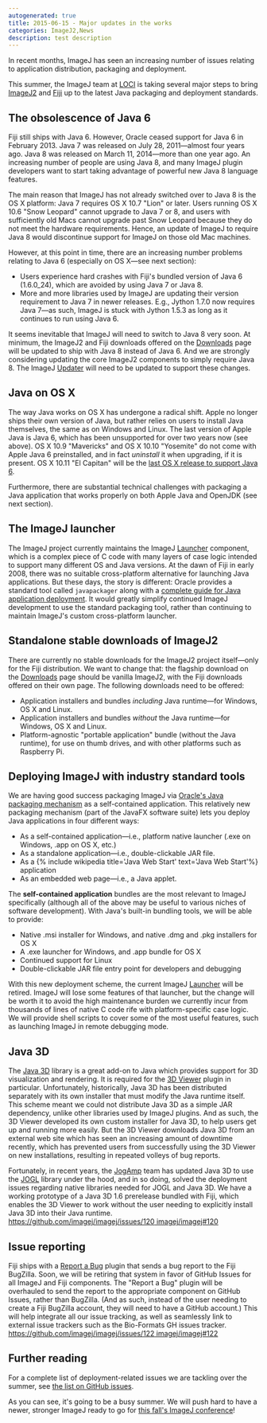 ```yaml
---
autogenerated: true
title: 2015-06-15 - Major updates in the works
categories: ImageJ2,News
description: test description
---
```


In recent months, ImageJ has seen an increasing number of issues relating to application distribution, packaging and deployment.

This summer, the ImageJ team at [LOCI](/orgs/loci) is taking several major steps to bring [ImageJ2](/software/imagej2) and [Fiji](/fiji) up to the latest Java packaging and deployment standards.

The obsolescence of Java 6
--------------------------

Fiji still ships with Java 6. However, Oracle ceased support for Java 6 in February 2013. Java 7 was released on July 28, 2011—almost four years ago. Java 8 was released on March 11, 2014—more than one year ago. An increasing number of people are using Java 8, and many ImageJ plugin developers want to start taking advantage of powerful new Java 8 language features.

The main reason that ImageJ has not already switched over to Java 8 is the OS X platform: Java 7 requires OS X 10.7 "Lion" or later. Users running OS X 10.6 "Snow Leopard" cannot upgrade to Java 7 or 8, and users with sufficiently old Macs cannot upgrade past Snow Leopard because they do not meet the hardware requirements. Hence, an update of ImageJ to require Java 8 would discontinue support for ImageJ on those old Mac machines.

However, at this point in time, there are an increasing number problems relating to Java 6 (especially on OS X—see next section):

-   Users experience hard crashes with Fiji's bundled version of Java 6 (1.6.0\_24), which are avoided by using Java 7 or Java 8.
-   More and more libraries used by ImageJ are updating their version requirement to Java 7 in newer releases. E.g., Jython 1.7.0 now requires Java 7—as such, ImageJ is stuck with Jython 1.5.3 as long as it continues to run using Java 6.

It seems inevitable that ImageJ will need to switch to Java 8 very soon. At minimum, the ImageJ2 and Fiji downloads offered on the [Downloads](Downloads) page will be updated to ship with Java 8 instead of Java 6. And we are strongly considering updating the core ImageJ2 components to simply require Java 8. The ImageJ [Updater](/plugins/updater) will need to be updated to support these changes.

Java on OS X
------------

The way Java works on OS X has undergone a radical shift. Apple no longer ships their own version of Java, but rather relies on users to install Java themselves, the same as on Windows and Linux. The last version of Apple Java is Java 6, which has been unsupported for over two years now (see above). OS X 10.9 "Mavericks" and OS X 10.10 "Yosemite" do not come with Apple Java 6 preinstalled, and in fact *uninstall* it when upgrading, if it is present. OS X 10.11 "El Capitan" will be the [last OS X release to support Java 6](https://developer.apple.com/library/prerelease/mac/releasenotes/General/rn-osx-10.11/).

Furthermore, there are substantial technical challenges with packaging a Java application that works properly on both Apple Java and OpenJDK (see next section).

The ImageJ launcher
-------------------

The ImageJ project currently maintains the ImageJ [Launcher](Launcher) component, which is a complex piece of C code with many layers of case logic intended to support many different OS and Java versions. At the dawn of Fiji in early 2008, there was no suitable cross-platform alternative for launching Java applications. But these days, the story is different: Oracle provides a standard tool called `javapackager` along with a [complete guide for Java application deployment](https://docs.oracle.com/javase/8/docs/technotes/guides/deploy/toc.html). It would greatly simplify continued ImageJ development to use the standard packaging tool, rather than continuing to maintain ImageJ's custom cross-platform launcher.

Standalone stable downloads of ImageJ2
--------------------------------------

There are currently no stable downloads for the ImageJ2 project itself—only for the Fiji distribution. We want to change that: the flagship download on the [Downloads](Downloads) page should be vanilla ImageJ2, with the Fiji downloads offered on their own page. The following downloads need to be offered:

-   Application installers and bundles *including* Java runtime—for Windows, OS X and Linux.
-   Application installers and bundles *without* the Java runtime—for Windows, OS X and Linux.
-   Platform-agnostic "portable application" bundle (without the Java runtime), for use on thumb drives, and with other platforms such as Raspberry Pi.

Deploying ImageJ with industry standard tools
---------------------------------------------

We are having good success packaging ImageJ via [Oracle's Java packaging mechanism](https://docs.oracle.com/javase/8/docs/technotes/guides/deploy/toc.html) as a self-contained application. This relatively new packaging mechanism (part of the JavaFX software suite) lets you deploy Java applications in four different ways:

-   As a self-contained application—i.e., platform native launcher (.exe on Windows, .app on OS X, etc.)
-   As a standalone application—i.e., double-clickable JAR file.
-   As a {% include wikipedia title='Java Web Start' text='Java Web Start'%} application
-   As an embedded web page—i.e., a Java applet.

The **self-contained application** bundles are the most relevant to ImageJ specifically (although all of the above may be useful to various niches of software development). With Java's built-in bundling tools, we will be able to provide:

-   Native .msi installer for Windows, and native .dmg and .pkg installers for OS X
-   A .exe launcher for Windows, and .app bundle for OS X
-   Continued support for Linux
-   Double-clickable JAR file entry point for developers and debugging

With this new deployment scheme, the current ImageJ [Launcher](Launcher) will be retired. ImageJ will lose some features of that launcher, but the change will be worth it to avoid the high maintenance burden we currently incur from thousands of lines of native C code rife with platform-specific case logic. We will provide shell scripts to cover some of the most useful features, such as launching ImageJ in remote debugging mode.

Java 3D
-------

The [Java 3D](https://java3d.java.net/) library is a great add-on to Java which provides support for 3D visualization and rendering. It is required for the [3D Viewer](/plugins/3d-viewer) plugin in particular. Unfortunately, historically, Java 3D has been distributed separately with its own installer that must modify the Java runtime itself. This scheme meant we could not distribute Java 3D as a simple JAR dependency, unlike other libraries used by ImageJ plugins. And as such, the 3D Viewer developed its own custom installer for Java 3D, to help users get up and running more easily. But the 3D Viewer downloads Java 3D from an external web site which has seen an increasing amount of downtime recently, which has prevented users from successfully using the 3D Viewer on new installations, resulting in repeated volleys of bug reports.

Fortunately, in recent years, the [JogAmp](http://jogamp.org/) team has updated Java 3D to use the [JOGL](http://jogamp.org/jogl/www/) library under the hood, and in so doing, solved the deployment issues regarding native libraries needed for JOGL and Java 3D. We have a working prototype of a Java 3D 1.6 prerelease bundled with Fiji, which enables the 3D Viewer to work without the user needing to explicitly install Java 3D into their Java runtime. [https://github.com/imagej/imagej/issues/120 imagej/imagej\#120](https://github.com/imagej/imagej/issues/120_imagej/imagej#120)

Issue reporting
---------------

Fiji ships with a [Report a Bug](/help/report-a-bug) plugin that sends a bug report to the Fiji BugZilla. Soon, we will be retiring that system in favor of GitHub Issues for all ImageJ and Fiji components. The "Report a Bug" plugin will be overhauled to send the report to the appropriate component on GitHub Issues, rather than BugZilla. (And as such, instead of the user needing to create a Fiji BugZilla account, they will need to have a GitHub account.) This will help integrate all our issue tracking, as well as seamlessly link to external issue trackers such as the Bio-Formats GH issues tracker. [https://github.com/imagej/imagej/issues/122 imagej/imagej\#122](https://github.com/imagej/imagej/issues/122_imagej/imagej#122)

Further reading
---------------

For a complete list of deployment-related issues we are tackling over the summer, see [the list on GitHub issues](https://github.com/issues?q=label%3Adeployment+is%3Aopen+user%3Abigdataviewer+user%3Afiji+user%3Aimagej+user%3Aimglib+user%3Ascifio+user%3Ascijava+user%3ATrakEM2+).

As you can see, it's going to be a busy summer. We will push hard to have a newer, stronger ImageJ ready to go for [this fall's ImageJ conference](/events/Conference_2015)!

 
